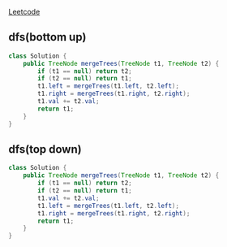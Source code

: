 [Leetcode](https://leetcode.com/problems/merge-two-binary-trees/)

## dfs(bottom up)
```java
class Solution {
    public TreeNode mergeTrees(TreeNode t1, TreeNode t2) {
        if (t1 == null) return t2;
        if (t2 == null) return t1;
        t1.left = mergeTrees(t1.left, t2.left);
        t1.right = mergeTrees(t1.right, t2.right);
        t1.val += t2.val;
        return t1;
    }
}
```

## dfs(top down)
```java
class Solution {
    public TreeNode mergeTrees(TreeNode t1, TreeNode t2) {
        if (t1 == null) return t2;
        if (t2 == null) return t1;
        t1.val += t2.val;
        t1.left = mergeTrees(t1.left, t2.left);
        t1.right = mergeTrees(t1.right, t2.right);
        return t1;
    }
}
```
